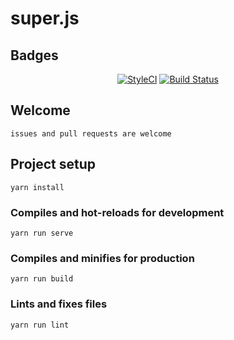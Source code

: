 # super.js

## Badges
<center>

[![StyleCI](https://github.styleci.io/repos/149175712/shield?branch=master)](https://github.styleci.io/repos/149175712) [![Build Status](https://travis-ci.org/SuperPHP/superjs.svg?branch=master)](https://travis-ci.org/SuperPHP/superjs)

</center>

## Welcome
```
issues and pull requests are welcome
```

## Project setup
```
yarn install
```

### Compiles and hot-reloads for development
```
yarn run serve
```

### Compiles and minifies for production
```
yarn run build
```

### Lints and fixes files
```
yarn run lint
```
